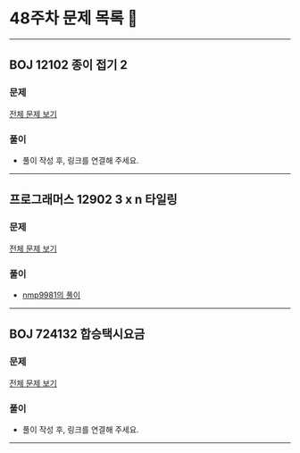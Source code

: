 # 48주차 문제 목록 📝
___
## BOJ 12102 종이 접기 2
### 문제
[전체 문제 보기](https://www.acmicpc.net/problem/12102)

### 풀이
- 풀이 작성 후, 링크를 연결해 주세요.
___

## 프로그래머스 12902 3 x n 타일링
### 문제
[전체 문제 보기](https://school.programmers.co.kr/learn/courses/30/lessons/12902)

### 풀이
- [nmp9981의 풀이](https://blog.naver.com/tybnasgo/222650596031)
___
## BOJ 724132 합승택시요금
### 문제
[전체 문제 보기](https://school.programmers.co.kr/learn/courses/30/lessons/724132)

### 풀이
- 풀이 작성 후, 링크를 연결해 주세요.
___
